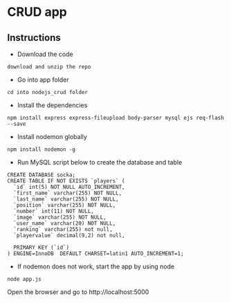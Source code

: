 # CRUD app



## Instructions

- Download the code

```
download and unzip the repo
```

- Go into app folder

```
cd into nodejs_crud folder
```

- Install the dependencies

```
npm install express express-fileupload body-parser mysql ejs req-flash --save
```

- Install nodemon globally

```
npm install nodemon -g
```

- Run MySQL script below to create the database and table

```
CREATE DATABASE socka;
CREATE TABLE IF NOT EXISTS `players` (
  `id` int(5) NOT NULL AUTO_INCREMENT,
  `first_name` varchar(255) NOT NULL,
  `last_name` varchar(255) NOT NULL,
  `position` varchar(255) NOT NULL,
  `number` int(11) NOT NULL,
  `image` varchar(255) NOT NULL,
  `user_name` varchar(20) NOT NULL,
  `ranking` varchar(255) not null,
  `playervalue` decimal(9,2) not null,

  PRIMARY KEY (`id`)
) ENGINE=InnoDB  DEFAULT CHARSET=latin1 AUTO_INCREMENT=1;
```

- If nodemon does not work, start the app by using node

```
node app.js
```

Open the browser and go to http://localhost:5000
